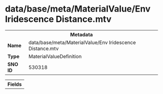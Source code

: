 <h1>data/base/meta/MaterialValue/Env Iridescence Distance.mtv</h1><table><tr><th colspan="100%">Metadata</th></tr><tr><td><b>Name</b></td><td>data/base/meta/MaterialValue/Env Iridescence Distance.mtv</td></tr><tr><td><b>Type</b></td><td>MaterialValueDefinition</td></tr><tr><td><b>SNO ID</b></td><td>530318</td></tr></table>

<table><tr><th colspan="100%">Fields</th></tr></table>

